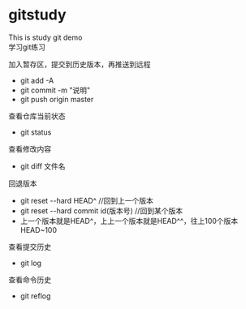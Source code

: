 # gitstudy
This is study git demo  <br>
学习git练习  <br>

加入暂存区，提交到历史版本，再推送到远程  <br>
  * git add -A
  * git commit -m "说明"
  * git push origin master

查看仓库当前状态  <br>
  * git status

查看修改内容  <br>
  * git diff 文件名

回退版本  <br>
  * git reset --hard HEAD^  //回到上一个版本 <br>
  * git reset --hard commit id(版本号)  //回到某个版本 <br>
  * 上一个版本就是HEAD^，上上一个版本就是HEAD^^，往上100个版本 HEAD~100

查看提交历史  <br>
  * git log

查看命令历史  <br>
  * git reflog